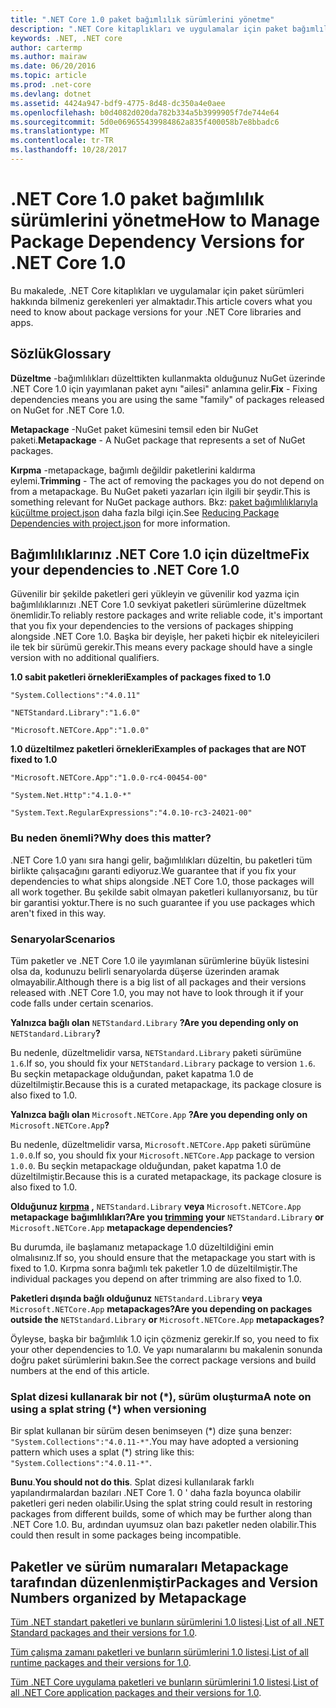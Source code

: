 ```yaml
---
title: ".NET Core 1.0 paket bağımlılık sürümlerini yönetme"
description: ".NET Core kitaplıkları ve uygulamalar için paket bağımlılık sürüm yönetimi hakkında bilgi edinin."
keywords: .NET, .NET core
author: cartermp
ms.author: mairaw
ms.date: 06/20/2016
ms.topic: article
ms.prod: .net-core
ms.devlang: dotnet
ms.assetid: 4424a947-bdf9-4775-8d48-dc350a4e0aee
ms.openlocfilehash: b0d4082d020da782b334a5b3999905f7de744e64
ms.sourcegitcommit: 5d0e069655439984862a835f400058b7e8bbadc6
ms.translationtype: MT
ms.contentlocale: tr-TR
ms.lasthandoff: 10/28/2017
---
```

# <a name="how-to-manage-package-dependency-versions-for-net-core-10"></a><span data-ttu-id="6e2ff-104">.NET Core 1.0 paket bağımlılık sürümlerini yönetme</span><span class="sxs-lookup"><span data-stu-id="6e2ff-104">How to Manage Package Dependency Versions for .NET Core 1.0</span></span>

<span data-ttu-id="6e2ff-105">Bu makalede, .NET Core kitaplıkları ve uygulamalar için paket sürümleri hakkında bilmeniz gerekenleri yer almaktadır.</span><span class="sxs-lookup"><span data-stu-id="6e2ff-105">This article covers what you need to know about package versions for your .NET Core libraries and apps.</span></span>

## <a name="glossary"></a><span data-ttu-id="6e2ff-106">Sözlük</span><span class="sxs-lookup"><span data-stu-id="6e2ff-106">Glossary</span></span>

<span data-ttu-id="6e2ff-107">**Düzeltme** -bağımlılıkları düzelttikten kullanmakta olduğunuz NuGet üzerinde .NET Core 1.0 için yayımlanan paket aynı "ailesi" anlamına gelir.</span><span class="sxs-lookup"><span data-stu-id="6e2ff-107">**Fix** - Fixing dependencies means you are using the same "family" of packages released on NuGet for .NET Core 1.0.</span></span>

<span data-ttu-id="6e2ff-108">**Metapackage** -NuGet paket kümesini temsil eden bir NuGet paketi.</span><span class="sxs-lookup"><span data-stu-id="6e2ff-108">**Metapackage** - A NuGet package that represents a set of NuGet packages.</span></span>

<span data-ttu-id="6e2ff-109">**Kırpma** -metapackage, bağımlı değildir paketlerini kaldırma eylemi.</span><span class="sxs-lookup"><span data-stu-id="6e2ff-109">**Trimming** - The act of removing the packages you do not depend on from a metapackage.</span></span>  <span data-ttu-id="6e2ff-110">Bu NuGet paketi yazarları için ilgili bir şeydir.</span><span class="sxs-lookup"><span data-stu-id="6e2ff-110">This is something relevant for NuGet package authors.</span></span>  <span data-ttu-id="6e2ff-111">Bkz: [paket bağımlılıklarıyla küçültme project.json](../deploying/reducing-dependencies.md) daha fazla bilgi için.</span><span class="sxs-lookup"><span data-stu-id="6e2ff-111">See [Reducing Package Dependencies with project.json](../deploying/reducing-dependencies.md) for more information.</span></span> 

## <a name="fix-your-dependencies-to-net-core-10"></a><span data-ttu-id="6e2ff-112">Bağımlılıklarınız .NET Core 1.0 için düzeltme</span><span class="sxs-lookup"><span data-stu-id="6e2ff-112">Fix your dependencies to .NET Core 1.0</span></span>

<span data-ttu-id="6e2ff-113">Güvenilir bir şekilde paketleri geri yükleyin ve güvenilir kod yazma için bağımlılıklarınızı .NET Core 1.0 sevkiyat paketleri sürümlerine düzeltmek önemlidir.</span><span class="sxs-lookup"><span data-stu-id="6e2ff-113">To reliably restore packages and write reliable code, it's important that you fix your dependencies to the versions of packages shipping alongside .NET Core 1.0.</span></span>  <span data-ttu-id="6e2ff-114">Başka bir deyişle, her paketi hiçbir ek niteleyicileri ile tek bir sürümü gerekir.</span><span class="sxs-lookup"><span data-stu-id="6e2ff-114">This means every package should have a single version with no additional qualifiers.</span></span>

<span data-ttu-id="6e2ff-115">**1.0 sabit paketleri örnekleri**</span><span class="sxs-lookup"><span data-stu-id="6e2ff-115">**Examples of packages fixed to 1.0**</span></span>

`"System.Collections":"4.0.11"`

`"NETStandard.Library":"1.6.0"`

`"Microsoft.NETCore.App":"1.0.0"`

<span data-ttu-id="6e2ff-116">**1.0 düzeltilmez paketleri örnekleri**</span><span class="sxs-lookup"><span data-stu-id="6e2ff-116">**Examples of packages that are NOT fixed to 1.0**</span></span>

`"Microsoft.NETCore.App":"1.0.0-rc4-00454-00"`

`"System.Net.Http":"4.1.0-*"`

`"System.Text.RegularExpressions":"4.0.10-rc3-24021-00"`

### <a name="why-does-this-matter"></a><span data-ttu-id="6e2ff-117">Bu neden önemli?</span><span class="sxs-lookup"><span data-stu-id="6e2ff-117">Why does this matter?</span></span>

<span data-ttu-id="6e2ff-118">.NET Core 1.0 yanı sıra hangi gelir, bağımlılıkları düzeltin, bu paketleri tüm birlikte çalışacağını garanti ediyoruz.</span><span class="sxs-lookup"><span data-stu-id="6e2ff-118">We guarantee that if you fix your dependencies to what ships alongside .NET Core 1.0, those packages will all work together.</span></span> <span data-ttu-id="6e2ff-119">Bu şekilde sabit olmayan paketleri kullanıyorsanız, bu tür bir garantisi yoktur.</span><span class="sxs-lookup"><span data-stu-id="6e2ff-119">There is no such guarantee if you use packages which aren't fixed in this way.</span></span>

### <a name="scenarios"></a><span data-ttu-id="6e2ff-120">Senaryolar</span><span class="sxs-lookup"><span data-stu-id="6e2ff-120">Scenarios</span></span>

<span data-ttu-id="6e2ff-121">Tüm paketler ve .NET Core 1.0 ile yayımlanan sürümlerine büyük listesini olsa da, kodunuzu belirli senaryolarda düşerse üzerinden aramak olmayabilir.</span><span class="sxs-lookup"><span data-stu-id="6e2ff-121">Although there is a big list of all packages and their versions released with .NET Core 1.0, you may not have to look through it if your code falls under certain scenarios.</span></span>

<span data-ttu-id="6e2ff-122">**Yalnızca bağlı olan** `NETStandard.Library` **?**</span><span class="sxs-lookup"><span data-stu-id="6e2ff-122">**Are you depending only on** `NETStandard.Library`**?**</span></span>

<span data-ttu-id="6e2ff-123">Bu nedenle, düzeltmelidir varsa, `NETStandard.Library` paketi sürümüne `1.6`.</span><span class="sxs-lookup"><span data-stu-id="6e2ff-123">If so, you should fix your `NETStandard.Library` package to version `1.6`.</span></span>  <span data-ttu-id="6e2ff-124">Bu seçkin metapackage olduğundan, paket kapatma 1.0 de düzeltilmiştir.</span><span class="sxs-lookup"><span data-stu-id="6e2ff-124">Because this is a curated metapackage, its package closure is also fixed to 1.0.</span></span>

<span data-ttu-id="6e2ff-125">**Yalnızca bağlı olan** `Microsoft.NETCore.App` **?**</span><span class="sxs-lookup"><span data-stu-id="6e2ff-125">**Are you depending only on** `Microsoft.NETCore.App`**?**</span></span>

<span data-ttu-id="6e2ff-126">Bu nedenle, düzeltmelidir varsa, `Microsoft.NETCore.App` paketi sürümüne `1.0.0`.</span><span class="sxs-lookup"><span data-stu-id="6e2ff-126">If so, you should fix your `Microsoft.NETCore.App` package to version `1.0.0`.</span></span>  <span data-ttu-id="6e2ff-127">Bu seçkin metapackage olduğundan, paket kapatma 1.0 de düzeltilmiştir.</span><span class="sxs-lookup"><span data-stu-id="6e2ff-127">Because this is a curated metapackage, its package closure is also fixed to 1.0.</span></span>

<span data-ttu-id="6e2ff-128">**Olduğunuz [kırpma](../deploying/reducing-dependencies.md) ,** `NETStandard.Library` **veya** `Microsoft.NETCore.App` **metapackage bağımlılıkları?**</span><span class="sxs-lookup"><span data-stu-id="6e2ff-128">**Are you [trimming](../deploying/reducing-dependencies.md) your** `NETStandard.Library` **or** `Microsoft.NETCore.App` **metapackage dependencies?**</span></span>

<span data-ttu-id="6e2ff-129">Bu durumda, ile başlamanız metapackage 1.0 düzeltildiğini emin olmalısınız.</span><span class="sxs-lookup"><span data-stu-id="6e2ff-129">If so, you should ensure that the metapackage you start with is fixed to 1.0.</span></span>  <span data-ttu-id="6e2ff-130">Kırpma sonra bağımlı tek paketler 1.0 de düzeltilmiştir.</span><span class="sxs-lookup"><span data-stu-id="6e2ff-130">The individual packages you depend on after trimming are also fixed to 1.0.</span></span>

<span data-ttu-id="6e2ff-131">**Paketleri dışında bağlı olduğunuz** `NETStandard.Library` **veya** `Microsoft.NETCore.App` **metapackages?**</span><span class="sxs-lookup"><span data-stu-id="6e2ff-131">**Are you depending on packages outside the** `NETStandard.Library` **or** `Microsoft.NETCore.App` **metapackages?**</span></span>

<span data-ttu-id="6e2ff-132">Öyleyse, başka bir bağımlılık 1.0 için çözmeniz gerekir.</span><span class="sxs-lookup"><span data-stu-id="6e2ff-132">If so, you need to fix your other dependencies to 1.0.</span></span>  <span data-ttu-id="6e2ff-133">Ve yapı numaralarını bu makalenin sonunda doğru paket sürümlerini bakın.</span><span class="sxs-lookup"><span data-stu-id="6e2ff-133">See the correct package versions and build numbers at the end of this article.</span></span>

### <a name="a-note-on-using-a-splat-string--when-versioning"></a><span data-ttu-id="6e2ff-134">Splat dizesi kullanarak bir not (\*), sürüm oluşturma</span><span class="sxs-lookup"><span data-stu-id="6e2ff-134">A note on using a splat string (\*) when versioning</span></span>

<span data-ttu-id="6e2ff-135">Bir splat kullanan bir sürüm desen benimseyen (\*) dize şuna benzer: `"System.Collections":"4.0.11-*"`.</span><span class="sxs-lookup"><span data-stu-id="6e2ff-135">You may have adopted a versioning pattern which uses a splat (\*) string like this: `"System.Collections":"4.0.11-*"`.</span></span>

<span data-ttu-id="6e2ff-136">**Bunu**.</span><span class="sxs-lookup"><span data-stu-id="6e2ff-136">**You should not do this**.</span></span>  <span data-ttu-id="6e2ff-137">Splat dizesi kullanılarak farklı yapılandırmalardan bazıları .NET Core 1. 0 ' daha fazla boyunca olabilir paketleri geri neden olabilir.</span><span class="sxs-lookup"><span data-stu-id="6e2ff-137">Using the splat string could result in restoring packages from different builds, some of which may be further along than .NET Core 1.0.</span></span>  <span data-ttu-id="6e2ff-138">Bu, ardından uyumsuz olan bazı paketler neden olabilir.</span><span class="sxs-lookup"><span data-stu-id="6e2ff-138">This could then result in some packages being incompatible.</span></span>

## <a name="packages-and-version-numbers-organized-by-metapackage"></a><span data-ttu-id="6e2ff-139">Paketler ve sürüm numaraları Metapackage tarafından düzenlenmiştir</span><span class="sxs-lookup"><span data-stu-id="6e2ff-139">Packages and Version Numbers organized by Metapackage</span></span>

<span data-ttu-id="6e2ff-140">[Tüm .NET standart paketleri ve bunların sürümlerini 1.0 listesi](https://github.com/dotnet/versions/blob/master/build-info/dotnet/corefx/release/1.0.0/Latest_Packages.txt).</span><span class="sxs-lookup"><span data-stu-id="6e2ff-140">[List of all .NET Standard packages and their versions for 1.0](https://github.com/dotnet/versions/blob/master/build-info/dotnet/corefx/release/1.0.0/Latest_Packages.txt).</span></span>

<span data-ttu-id="6e2ff-141">[Tüm çalışma zamanı paketleri ve bunların sürümlerini 1.0 listesi](https://github.com/dotnet/versions/blob/master/build-info/dotnet/coreclr/release/1.0.0/LKG_Packages.txt).</span><span class="sxs-lookup"><span data-stu-id="6e2ff-141">[List of all runtime packages and their versions for 1.0](https://github.com/dotnet/versions/blob/master/build-info/dotnet/coreclr/release/1.0.0/LKG_Packages.txt).</span></span>

<span data-ttu-id="6e2ff-142">[Tüm .NET Core uygulama paketleri ve bunların sürümlerini 1.0 listesi](https://github.com/dotnet/versions/blob/master/build-info/dotnet/core-setup/release/1.0.0/Latest_Packages.txt).</span><span class="sxs-lookup"><span data-stu-id="6e2ff-142">[List of all .NET Core application packages and their versions for 1.0](https://github.com/dotnet/versions/blob/master/build-info/dotnet/core-setup/release/1.0.0/Latest_Packages.txt).</span></span>
